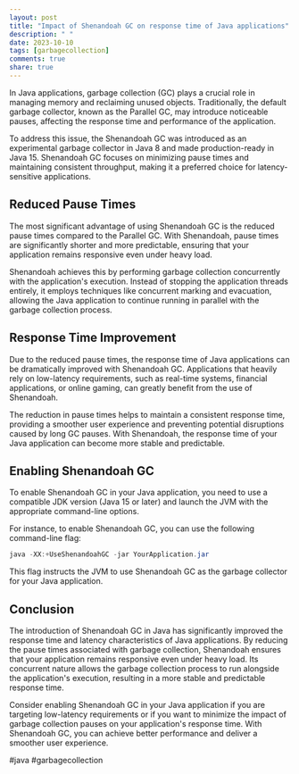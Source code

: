 ```yaml
---
layout: post
title: "Impact of Shenandoah GC on response time of Java applications"
description: " "
date: 2023-10-10
tags: [garbagecollection]
comments: true
share: true
---
```


In Java applications, garbage collection (GC) plays a crucial role in managing memory and reclaiming unused objects. Traditionally, the default garbage collector, known as the Parallel GC, may introduce noticeable pauses, affecting the response time and performance of the application. 

To address this issue, the Shenandoah GC was introduced as an experimental garbage collector in Java 8 and made production-ready in Java 15. Shenandoah GC focuses on minimizing pause times and maintaining consistent throughput, making it a preferred choice for latency-sensitive applications.

## Reduced Pause Times

The most significant advantage of using Shenandoah GC is the reduced pause times compared to the Parallel GC. With Shenandoah, pause times are significantly shorter and more predictable, ensuring that your application remains responsive even under heavy load.

Shenandoah achieves this by performing garbage collection concurrently with the application's execution. Instead of stopping the application threads entirely, it employs techniques like concurrent marking and evacuation, allowing the Java application to continue running in parallel with the garbage collection process.

## Response Time Improvement

Due to the reduced pause times, the response time of Java applications can be dramatically improved with Shenandoah GC. Applications that heavily rely on low-latency requirements, such as real-time systems, financial applications, or online gaming, can greatly benefit from the use of Shenandoah.

The reduction in pause times helps to maintain a consistent response time, providing a smoother user experience and preventing potential disruptions caused by long GC pauses. With Shenandoah, the response time of your Java application can become more stable and predictable.

## Enabling Shenandoah GC

To enable Shenandoah GC in your Java application, you need to use a compatible JDK version (Java 15 or later) and launch the JVM with the appropriate command-line options. 

For instance, to enable Shenandoah GC, you can use the following command-line flag:

```java
java -XX:+UseShenandoahGC -jar YourApplication.jar
```

This flag instructs the JVM to use Shenandoah GC as the garbage collector for your Java application. 

## Conclusion

The introduction of Shenandoah GC in Java has significantly improved the response time and latency characteristics of Java applications. By reducing the pause times associated with garbage collection, Shenandoah ensures that your application remains responsive even under heavy load. Its concurrent nature allows the garbage collection process to run alongside the application's execution, resulting in a more stable and predictable response time.

Consider enabling Shenandoah GC in your Java application if you are targeting low-latency requirements or if you want to minimize the impact of garbage collection pauses on your application's response time. With Shenandoah GC, you can achieve better performance and deliver a smoother user experience. 

#java #garbagecollection